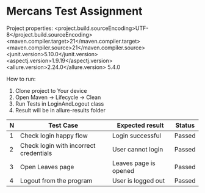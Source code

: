 # Mercans Test Assignment
Project properties:
<project.build.sourceEncoding>UTF-8</project.build.sourceEncoding> 
<maven.compiler.target>21</maven.compiler.target> 
<maven.compiler.source>21</maven.compiler.source> 
<junit.version>5.10.0</junit.version> 
<aspectj.version>1.9.19</aspectj.version> 
<allure.version>2.24.0</allure.version> 
<rest-assured>5.4.0</rest-assured> 

How to run:
1. Clone project to Your device
2. Open Maven -> Lifecycle -> Clean
3. Run Tests in LoginAndLogout class
4. Result will be in allure-results folder


| N | Test Case                              | Expected result       | Status |
|---|----------------------------------------|-----------------------|--------|
| 1 | Check login happy flow                 | Login successful      | Passed |
| 2 | Check login with incorrect credentials | User cannot login     | Passed |
| 3 | Open Leaves page                       | Leaves page is opened | Passed |
| 4 | Logout from the program                | User is logged out    | Passed |
